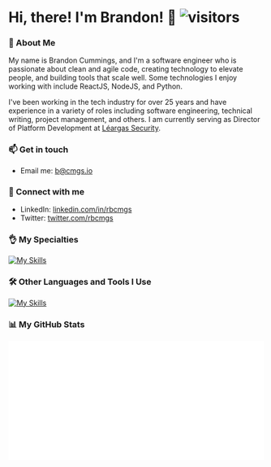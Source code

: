 # Hi, there! I'm Brandon! :wave: ![visitors](https://visitor-badge.laobi.icu/badge?page_id=rbcmgs_visitor_badge_simple&left_color=royalblue&right_color=black)

### :memo: About Me

My name is Brandon Cummings, and I'm a software engineer who is passionate about clean and agile code, creating technology to elevate people, and building tools that scale well. Some technologies I enjoy working with include ReactJS, NodeJS, and Python.

I've been working in the tech industry for over 25 years and have experience in a variety of roles including software engineering, technical writing, project management, and others. I am currently serving as Director of Platform Development at [Léargas Security](https://www.leargassecurity.com/).

### :mailbox: Get in touch

- Email me: [b@cmgs.io](mailto:b@cmgs.io)

### :handshake: Connect with me

- LinkedIn: [linkedin.com/in/rbcmgs](https://www.linkedin.com/in/rbcmgs)
- Twitter: [twitter.com/rbcmgs](https://twitter.com/rbcmgs)

### :ok_hand: My Specialties

[![My Skills](https://skillicons.dev/icons?i=babel,bash,bootstrap,cloudflare,docker,elasticsearch,express,git,graphql,js,jest,materialui,mongodb,nginx,nodejs,npm,postgres,postman,py,pycharm,pytorch,react,sass,solidity,ts,vscode,webpack,windows,wordpress,yarn)](https://skillicons.dev)

### :hammer_and_wrench: Other Languages and Tools I Use

[![My Skills](https://skillicons.dev/icons?i=ae,ai,ps,pr,alpinejs,angular,ansible,apollo,apple,arch,aws,azure,bsd,c,cs,cpp,cmake,codepen,css,debian,discord,dotnet,fastapi,figma,firebase,gcp,github,githubactions,gitlab,gulp,heroku,html,htmx,ipfs,jquery,kafka,kali,kubernetes,less,linux,lua,md,mint,mysql,perl,php,powershell,r,redhat,redis,redux,regex,sqlite,styledcomponents,sublime,sequelize,svg,tailwind,tensorflow,ubuntu,unity,unreal,vercel,vim,visualstudio,vue)](https://skillicons.dev)

### :bar_chart: My GitHub Stats

![if you see this, it means my metrics are not working](https://raw.githubusercontent.com/rbcmgs/rbcmgs/refs/heads/main/github-metrics.svg)
